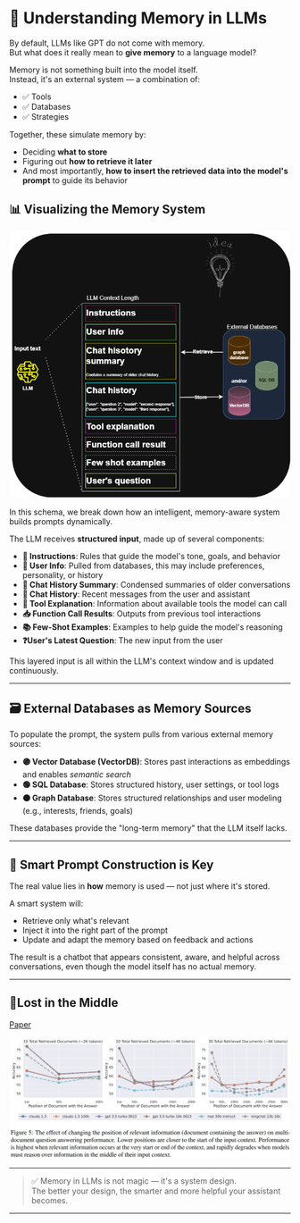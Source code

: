 # 🧠 Understanding Memory in LLMs

By default, LLMs like GPT do not come with memory.  
But what does it really mean to **give memory** to a language model?

Memory is not something built into the model itself.  
Instead, it's an external system — a combination of:

- ✅ Tools  
- ✅ Databases  
- ✅ Strategies  

Together, these simulate memory by:
- Deciding **what to store**
- Figuring out **how to retrieve it later**
- And most importantly, **how to insert the retrieved data into the model's prompt** to guide its behavior


## 📊 Visualizing the Memory System

![Prompt Memory Layout Schema](../images/memory.png)

In this schema, we break down how an intelligent, memory-aware system builds prompts dynamically.

The LLM receives **structured input**, made up of several components:

- **🧾 Instructions**: Rules that guide the model's tone, goals, and behavior
- **🙋 User Info**: Pulled from databases, this may include preferences, personality, or history
- **🧠 Chat History Summary**: Condensed summaries of older conversations
- **💬 Chat History**: Recent messages from the user and assistant
- **🔧 Tool Explanation**: Information about available tools the model can call
- **📥 Function Call Results**: Outputs from previous tool interactions
- **📚 Few-Shot Examples**: Examples to help guide the model's reasoning
- **❓User's Latest Question**: The new input from the user

This layered input is all within the LLM's context window and is updated continuously.

---

## 🗃️ External Databases as Memory Sources

To populate the prompt, the system pulls from various external memory sources:

- **🟣 Vector Database (VectorDB)**: Stores past interactions as embeddings and enables *semantic search*
- **🟢 SQL Database**: Stores structured history, user settings, or tool logs
- **🟠 Graph Database**: Stores structured relationships and user modeling (e.g., interests, friends, goals)

These databases provide the "long-term memory" that the LLM itself lacks.

---

## 🧩 Smart Prompt Construction is Key

The real value lies in **how** memory is used — not just where it's stored.

A smart system will:
- Retrieve only what's relevant
- Inject it into the right part of the prompt
- Update and adapt the memory based on feedback and actions

The result is a chatbot that appears consistent, aware, and helpful across conversations, even though the model itself has no actual memory.

---

## 🧾Lost in the Middle

[Paper](https://arxiv.org/pdf/2307.03172)

<img src="../images/lost-in-the-middle.jpg" alt="Prompt Memory Layout Schema" width="1000"/>

---

> ✅ Memory in LLMs is not magic — it's a system design.  
> The better your design, the smarter and more helpful your assistant becomes.

---
